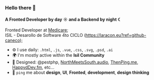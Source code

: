 ### Hello there 👋

#### A Fronted Developer by day ☼ and a Backend by night ☾

Fronted Developer at [Medicare](https://medicare.pt?ref=github-caneco);<br>
ISIL - Desarollo de Software 4to CICLO (https://laracon.eu?ref=github-caneco);<br>

- ⚙️ I use daily: `.html`, `.js`, `.vue`, `.css`, `.svg`, `.psd`, `.ai`
- 🌍 I'm mostly active within the **Isil Community**
- 💅 Designed: @pestphp, [NorthMeetsSouth.audio](https://www.northmeetssouth.audio), [ThenPing.me](https://thenping.me), [HappydDev.fm](https://www.happydev.fm), etc…
- 💬 `ping` me about **design**, **UI**, **Fronted**, **development**, **design thinking**
